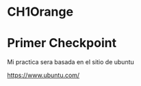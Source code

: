 # CH1Orange

# Primer Checkpoint

Mi practica sera basada en el sitio de ubuntu

<https://www.ubuntu.com/>
